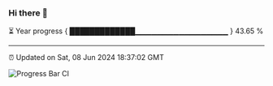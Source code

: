 ### Hi there 👋

⏳ Year progress { █████████████▁▁▁▁▁▁▁▁▁▁▁▁▁▁▁▁▁ } 43.65 %

---

⏰ Updated on Sat, 08 Jun 2024 18:37:02 GMT

![Progress Bar CI](https://github.com/IshwaranRudhara/GIT-ACTION/workflows/Progress%20Bar%20CI/badge.svg)
